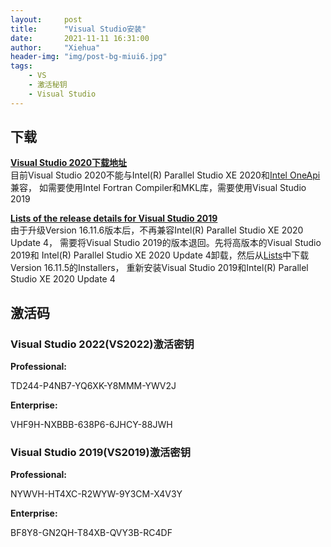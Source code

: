 ```yaml
---
layout:     post
title:      "Visual Studio安装"
date:       2021-11-11 16:31:00
author:     "Xiehua"
header-img: "img/post-bg-miui6.jpg"
tags:
    - VS
    - 激活秘钥
    - Visual Studio
---
```


## 下载  

[**Visual Studio 2020下载地址**](https://visualstudio.microsoft.com/zh-hans/vs/)  
  目前Visual Studio 2020不能与Intel(R) Parallel Studio XE 2020和[Intel OneApi][2]兼容，
  如需要使用Intel Fortran Compiler和MKL库，需要使用Visual Studio 2019  
  
[**Lists of the release details for Visual Studio 2019**][1]  
  由于升级Version 16.11.6版本后，不再兼容Intel(R) Parallel Studio XE 2020 Update 4，
  需要将Visual Studio 2019的版本退回。先将高版本的Visual Studio 2019和
  Intel(R) Parallel Studio XE 2020 Update 4卸载，然后从[Lists][1]中下载Version 16.11.5的Installers，
  重新安装Visual Studio 2019和Intel(R) Parallel Studio XE 2020 Update 4

## 激活码  

### Visual Studio 2022(VS2022)激活密钥  

**Professional:**  

  TD244-P4NB7-YQ6XK-Y8MMM-YWV2J  

**Enterprise:**  
  
  VHF9H-NXBBB-638P6-6JHCY-88JWH  
  
### Visual Studio 2019(VS2019)激活密钥  

**Professional:**  

  NYWVH-HT4XC-R2WYW-9Y3CM-X4V3Y  

**Enterprise:**  

  BF8Y8-GN2QH-T84XB-QVY3B-RC4DF  

[1]: https://docs.microsoft.com/en-us/visualstudio/releases/2019/history
[2]: https://www.intel.com/content/www/us/en/developer/tools/oneapi/toolkits.html#gs.fjz895
